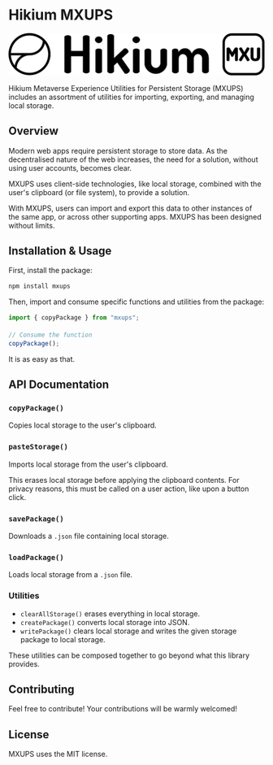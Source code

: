 # Hikium MXUPS

![Hikium MXUPS wordmark](/wordmark.png)

Hikium Metaverse Experience Utilities for Persistent Storage (MXUPS) includes an assortment of utilities for importing, exporting, and managing local storage.

## Overview

Modern web apps require persistent storage to store data. As the decentralised nature of the web increases, the need for a solution, without using user accounts, becomes clear.

MXUPS uses client-side technologies, like local storage, combined with the user's clipboard (or file system), to provide a solution.

With MXUPS, users can import and export this data to other instances of the same app, or across other supporting apps. MXUPS has been designed without limits.

## Installation & Usage

First, install the package:

```bash
npm install mxups
```

Then, import and consume specific functions and utilities from the package:

```ts
import { copyPackage } from "mxups";

// Consume the function
copyPackage();
```

It is as easy as that.

## API Documentation

### `copyPackage()`

Copies local storage to the user's clipboard.

### `pasteStorage()`

Imports local storage from the user's clipboard.

This erases local storage before applying the clipboard contents. For privacy reasons, this must be called on a user action, like upon a button click.

### `savePackage()`

Downloads a `.json` file containing local storage.

### `loadPackage()`

Loads local storage from a `.json` file.

### Utilities

- `clearAllStorage()` erases everything in local storage.
- `createPackage()` converts local storage into JSON.
- `writePackage()` clears local storage and writes the given storage package to local storage.

These utilities can be composed together to go beyond what this library provides.

## Contributing

Feel free to contribute! Your contributions will be warmly welcomed!

## License

MXUPS uses the MIT license.
